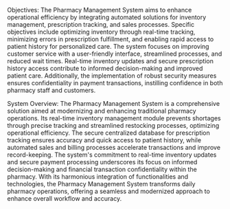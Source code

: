 Objectives: The Pharmacy Management System aims to enhance operational efficiency by integrating automated solutions for inventory management, prescription tracking, and sales processes. Specific objectives include optimizing inventory through real-time tracking, minimizing errors in prescription fulfillment, and enabling rapid access to patient history for personalized care. The system focuses on improving customer service with a user-friendly interface, streamlined processes, and reduced wait times. Real-time inventory updates and secure prescription history access contribute to informed decision-making and improved patient care. Additionally, the implementation of robust security measures ensures confidentiality in payment transactions, instilling confidence in both pharmacy staff and customers.









System Overview: The Pharmacy Management System is a comprehensive solution aimed at modernizing and enhancing traditional pharmacy operations. Its real-time inventory management module prevents shortages through precise tracking and streamlined restocking processes, optimizing operational efficiency. The secure centralized database for prescription tracking ensures accuracy and quick access to patient history, while automated sales and billing processes accelerate transactions and improve record-keeping. The system's commitment to real-time inventory updates and secure payment processing underscores its focus on informed decision-making and financial transaction confidentiality within the pharmacy. With its harmonious integration of functionalities and technologies, the Pharmacy Management System transforms daily pharmacy operations, offering a seamless and modernized approach to enhance overall workflow and accuracy.
